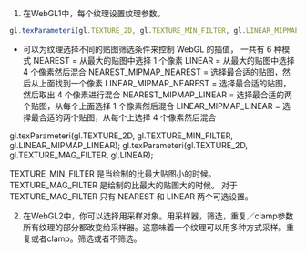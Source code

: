 1. 在WebGL1中，每个纹理设置纹理参数。 

```js
gl.texParameteri(gl.TEXTURE_2D, gl.TEXTURE_MIN_FILTER, gl.LINEAR_MIPMAP_LINEAR)
```

- 可以为纹理选择不同的贴图筛选条件来控制 WebGL 的插值， 一共有 6 种模式
NEAREST = 从最大的贴图中选择 1 个像素
LINEAR = 从最大的贴图中选择 4 个像素然后混合
NEAREST_MIPMAP_NEAREST = 选择最合适的贴图，然后从上面找到一个像素
LINEAR_MIPMAP_NEAREST = 选择最合适的贴图，然后取出 4 个像素进行混合
NEAREST_MIPMAP_LINEAR = 选择最合适的两个贴图，从每个上面选择 1 个像素然后混合
LINEAR_MIPMAP_LINEAR = 选择最合适的两个贴图，从每个上选择 4 个像素然后混合


gl.texParameteri(gl.TEXTURE_2D, gl.TEXTURE_MIN_FILTER, gl.LINEAR_MIPMAP_LINEAR);
gl.texParameteri(gl.TEXTURE_2D, gl.TEXTURE_MAG_FILTER, gl.LINEAR);

TEXTURE_MIN_FILTER 是当绘制的比最大贴图小的时候。 
TEXTURE_MAG_FILTER 是绘制的比最大的贴图大的时候。 
对于 TEXTURE_MAG_FILTER 只有 NEAREST 和 LINEAR 两个可选设置。



2. 在WebGL2中，你可以选择用采样对象。用采样器，筛选，重复／clamp参数所有纹理的部分都改变给采样器。这意味着一个纹理可以用多种方式采样。重复或者clamp。筛选或者不筛选。